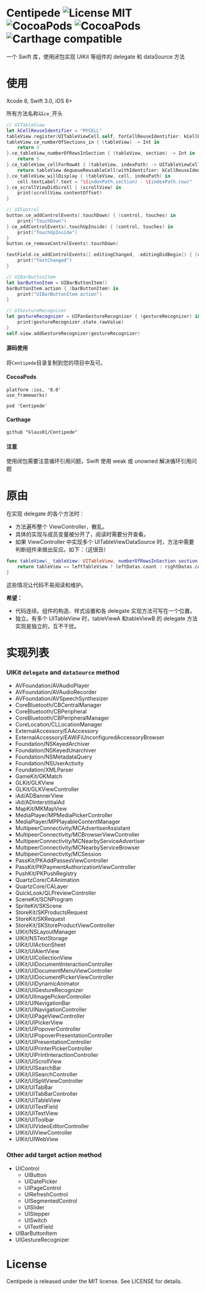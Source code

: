 # Centipede ![License MIT](https://img.shields.io/badge/license-MIT-green.svg?style=flat) ![CocoaPods](https://img.shields.io/cocoapods/v/Centipede.svg?style=flat) ![CocoaPods](http://img.shields.io/cocoapods/p/Centipede.svg?style=flat) ![Carthage compatible](https://img.shields.io/badge/Carthage-compatible-4BC51D.svg?style=flat)

一个 Swift 库，使用闭包实现 UIKit 等组件的 delegate 和 dataSource 方法

# 使用

Xcode 8, Swift 3.0, iOS 8+

所有方法名称以`ce_`开头

```swift
// UITableView
let kCellReuseIdentifier = "MYCELL"
tableView.register(UITableViewCell.self, forCellReuseIdentifier: kCellReuseIdentifier)
tableView.ce_numberOfSections_in { (tableView) -> Int in
    return 3
}.ce_tableView_numberOfRowsInSection { (tableView, section) -> Int in
    return 5
}.ce_tableView_cellForRowAt { (tableView, indexPath) -> UITableViewCell in
    return tableView.dequeueReusableCell(withIdentifier: kCellReuseIdentifier, for: indexPath)
}.ce_tableView_willDisplay { (tableView, cell, indexPath) in
    cell.textLabel?.text = "\(indexPath.section) - \(indexPath.row)"
}.ce_scrollViewDidScroll { (scrollView) in
    print(scrollView.contentOffset)
}

// UIControl
button.ce_addControlEvents(.touchDown) { (control, touches) in
    print("TouchDown")
}.ce_addControlEvents(.touchUpInside) { (control, touches) in
    print("TouchUpInside")
}
button.ce_removeControlEvents(.touchDown)

textField.ce_addControlEvents([.editingChanged, .editingDidBegin]) { (control, touches) in
    print("TextChanged")
}

// UIBarButtonItem
let barButtonItem = UIBarButtonItem()
barButtonItem.action { (barButtonItem) in
    print("UIBarButtonItem action")
}

// UIGestureRecognizer
let gestureRecognizer = UIPanGestureRecognizer { (gestureRecognizer) in
    print(gestureRecognizer.state.rawValue)
}
self.view.addGestureRecognizer(gestureRecognizer)
```

#### 源码使用

将`Centipede`目录复制到您的项目中及可。

#### CocoaPods

```
platform :ios, '8.0'
use_frameworks!

pod 'Centipede'
```

#### Carthage

```
github "klaus01/Centipede"
```

#### 注意

使用闭包需要注意循环引用问题，Swift 使用 weak 或 unowned 解决循环引用问题

# 原由

在实现 delegate 的各个方法时：

- 方法遍布整个 ViewController，散乱。
- 具体的实现与成员变量被分开了，阅读时需要分开查看。
- 如果 ViewController 中实现多个 UITableViewDataSource 时，方法中需要判断组件来做出反应。如下：（这很丑）

```swift
func tableView(_ tableView: UITableView, numberOfRowsInSection section: Int) -> Int {
    return tableView == leftTableView ? leftDatas.count : rightDatas.count
}
```

这些情况让代码不易阅读和维护。

**希望：**

- 代码连续。组件的构造、样式设置和各 delegate 实现方法可写在一个位置。
- 独立。有多个 UITableView 时，tableViewA 和tableViewB 的 delegate 方法实现是独立的，互不干扰。

# 实现列表

### UIKit `delegate` and `dataSource` method

- AVFoundation/AVAudioPlayer
- AVFoundation/AVAudioRecorder
- AVFoundation/AVSpeechSynthesizer
- CoreBluetooth/CBCentralManager
- CoreBluetooth/CBPeripheral
- CoreBluetooth/CBPeripheralManager
- CoreLocation/CLLocationManager
- ExternalAccessory/EAAccessory
- ExternalAccessory/EAWiFiUnconfiguredAccessoryBrowser
- Foundation/NSKeyedArchiver
- Foundation/NSKeyedUnarchiver
- Foundation/NSMetadataQuery
- Foundation/NSUserActivity
- Foundation/XMLParser
- GameKit/GKMatch
- GLKit/GLKView
- GLKit/GLKViewController
- iAd/ADBannerView
- iAd/ADInterstitialAd
- MapKit/MKMapView
- MediaPlayer/MPMediaPickerController
- MediaPlayer/MPPlayableContentManager
- MultipeerConnectivity/MCAdvertiserAssistant
- MultipeerConnectivity/MCBrowserViewController
- MultipeerConnectivity/MCNearbyServiceAdvertiser
- MultipeerConnectivity/MCNearbyServiceBrowser
- MultipeerConnectivity/MCSession
- PassKit/PKAddPassesViewController
- PassKit/PKPaymentAuthorizationViewController
- PushKit/PKPushRegistry
- QuartzCore/CAAnimation
- QuartzCore/CALayer
- QuickLook/QLPreviewController
- SceneKit/SCNProgram
- SpriteKit/SKScene
- StoreKit/SKProductsRequest
- StoreKit/SKRequest
- StoreKit/SKStoreProductViewController
- UIKit/NSLayoutManager
- UIKit/NSTextStorage
- UIKit/UIActionSheet
- UIKit/UIAlertView
- UIKit/UICollectionView
- UIKit/UIDocumentInteractionController
- UIKit/UIDocumentMenuViewController
- UIKit/UIDocumentPickerViewController
- UIKit/UIDynamicAnimator
- UIKit/UIGestureRecognizer
- UIKit/UIImagePickerController
- UIKit/UINavigationBar
- UIKit/UINavigationController
- UIKit/UIPageViewController
- UIKit/UIPickerView
- UIKit/UIPopoverController
- UIKit/UIPopoverPresentationController
- UIKit/UIPresentationController
- UIKit/UIPrinterPickerController
- UIKit/UIPrintInteractionController
- UIKit/UIScrollView
- UIKit/UISearchBar
- UIKit/UISearchController
- UIKit/UISplitViewController
- UIKit/UITabBar
- UIKit/UITabBarController
- UIKit/UITableView
- UIKit/UITextField
- UIKit/UITextView
- UIKit/UIToolbar
- UIKit/UIVideoEditorController
- UIKit/UIViewController
- UIKit/UIWebView

### Other add target action method

- UIControl
    - UIButton
    - UIDatePicker
    - UIPageControl
    - UIRefreshControl
    - UISegmentedControl
    - UISlider
    - UIStepper
    - UISwitch
    - UITextField
- UIBarButtonItem
- UIGestureRecognizer

# License

Centipede is released under the MIT license. See LICENSE for details.


